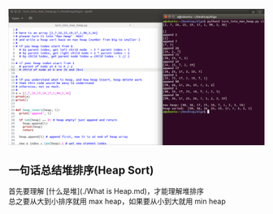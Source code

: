 ![screenshot](img.png) <br/>

## 一句话总结堆排序(Heap Sort)
首先要理解 [什么是堆](./What is Heap.md)，才能理解堆排序  
总之要从大到小排序就用 max heap，如果要从小到大就用 min heap  




